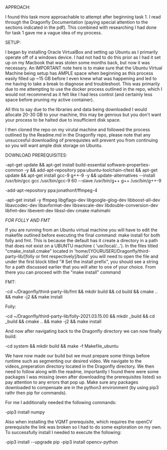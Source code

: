 APPROACH:

I found this task more approachable to attempt after beginning task 1. I read through the Dragonfly Documentation (paying special attention to the
sections indicated in the pdf). This combined with researching I had done for task 1 gave me a vague idea of my process.



SETUP:

I began by installing Oracle VirtualBox and setting up Ubuntu as I primarily operate off of a windows device.
I had not had to do this prior as I had it set up on my Macbook that was stolen some months back, but now it was necessary.
An IMPORTANT note here is to make sure that the Ubuntu Virtual Machine being setup has AMPLE space when beginning as this process
easily filled up ~15 GB before I even knew what was happening and led to me having to take a break to diagnose and troubleshoot.
This was primarily due to me attempting to use the docker process outlined in the repo, which I would not recommend as it felt like
I had less control (and certainly less space before pruning my active container).


All this to say due to the libraries and data being downloaded I would allocate 20-30 GB to your machine, this may be genrous but
you don't want your process to be halted due to insufficient disk space.


I then cloned the repo on my virutal machine and followed the process outlined by the Readme.md in the Dragonfly repo, please note that any unsuccesful downloading of prerequistes will prevent you from continuing so you will want ample disk storage on Ubuntu.



DOWNLOAD PREREQUISITES:


-apt-get update  && apt-get install build-essential software-properties-common -y  && add-apt-repository ppa:ubuntu-toolchain-r/test && apt-get update  && apt-get install gcc-9 g++-9 -y  && update-alternatives --install /usr/bin/gcc gcc /usr/bin/gcc-9 60 --slave /usr/bin/g++ g++ /usr/bin/g++-9


-add-apt-repository ppa:jonathonf/ffmpeg-4


-apt-get install -y  ffmpeg  libgflags-dev libgoogle-glog-dev libboost-all-dev libavcodec-dev libavformat-dev libswscale-dev libdouble-conversion-dev libfmt-dev libevent-dev libssl-dev cmake  mahimahi


*FOR FOLLY AND FMT*


If you are running from an Ubuntu virtual machine you will have to edit the makefile outlined before executing the final command: make install
for both folly and fmt.
This is because the default has it create a directory in a path that does not exist on a UBUNTU machine ( 'usr/local/...').
In the files titled "cmake_install.cmake" located in 'home/[YOURUSER]/Dragonfly/third-party-lib/[folly or fmt respectively]/build' you will need
to open the file and under the first block titled "# Set the install prefix", you should see a string for a path discussed earlier that
you will alter to one of your choice. From there you can proceed with the "make install" command


FMT:

-cd ~/Dragonfly/third-party-lib/fmt && mkdir build && cd build && cmake .. && make -j2 && make install


Folly:

-cd ~/Dragonfly/third-party-lib/folly-2021.03.15.00 && mkdir _build && cd _build && cmake .. && make -j2 && make install


And now after navigating back to the Dragonfly directory we can now finally build:

-cd system && mkdir build && make -f Makefile_ubuntu


We have now made our build but we must prepare some things before runtime such as segmenting our desired video. We navigate to the videos_preperation directory located in the Dragonfly directory. We then need to follow along with the readme, importantly I found there
were some packages I was missing (even after downloading the prerequisites listed) so pay attention to any errors that pop up. Make sure any packages downloaded to compensate are in the python3 environment (by using pip3 rathr then pip for commands).

For me I additionally needed the following commands:

-pip3 install numpy

Also when installing the VQMT prerequisite, which requires the openCV prerequisite the link was broken so I had to do some exploration on my own.
To successfully install I needed to execute the following:

-pip3 install --upgrade pip
-pip3 install opencv-python
